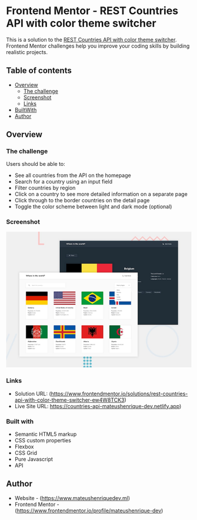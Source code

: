 # Frontend Mentor - REST Countries API with color theme switcher

This is a solution to the [REST Countries API with color theme switcher](https://www.frontendmentor.io/challenges/rest-countries-api-with-color-theme-switcher-5cacc469fec04111f7b848ca/hub/rest-countries-api-with-color-theme-switcher-JBYvTFQz3). Frontend Mentor challenges help you improve your coding skills by building realistic projects. 

## Table of contents

- [Overview](#overview)
  - [The challenge](#the-challenge)
  - [Screenshot](#screenshot)
  - [Links](#links)
- [BuiltWith](#BuiltWith)
- [Author](#author)

## Overview

### The challenge

Users should be able to:

- See all countries from the API on the homepage
- Search for a country using an input field
- Filter countries by region
- Click on a country to see more detailed information on a separate page
- Click through to the border countries on the detail page
- Toggle the color scheme between light and dark mode (optional)


### Screenshot

![](./design/desktop-preview.jpg)

### Links

- Solution URL: (https://www.frontendmentor.io/solutions/rest-countries-api-with-color-theme-switcher-ew4W8TCK3)
- Live Site URL: https://countries-api-mateushenrique-dev.netlify.app)

### Built with

- Semantic HTML5 markup
- CSS custom properties
- Flexbox
- CSS Grid
- Pure Javascript
- API

## Author

- Website - (https://www.mateushenriquedev.ml)
- Frontend Mentor - (https://www.frontendmentor.io/profile/mateushenrique-dev)
